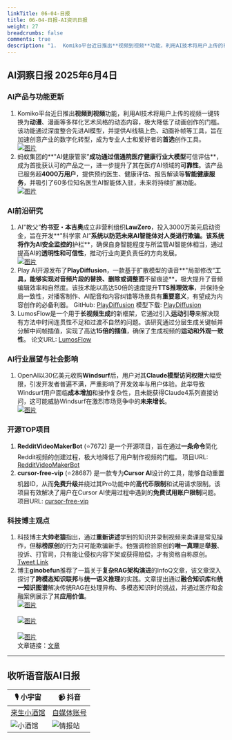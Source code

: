 ```yaml
---
linkTitle: 06-04-日报
title: 06-04-日报-AI资讯日报
weight: 27
breadcrumbs: false
comments: true
description: "1.  Komiko平台近日推出**视频到视频**功能，利用AI技术将用户上传的视频一键转换为**动漫**、漫画等多样化艺术风格的动态内容，极大降低了动画创作的门槛。该功能通过深度整合先进AI模型，并提供AI线稿上色、动画补帧等工具，旨在加速创意产业的数字化转型，成为专业人士和爱好者的**首选**创"
---
```


## AI洞察日报 2025年6月4日

### **AI产品与功能更新**

1.  Komiko平台近日推出**视频到视频**功能，利用AI技术将用户上传的视频一键转换为**动漫**、漫画等多样化艺术风格的动态内容，极大降低了动画创作的门槛。该功能通过深度整合先进AI模型，并提供AI线稿上色、动画补帧等工具，旨在加速创意产业的数字化转型，成为专业人士和爱好者的**首选**创作工具。
    <br/> [![图片](https://cdn.jsdmirror.com/gh/justlovemaki/imagehub@main/images/2025/07/news_01k02520n4fm78hy7ygyjbbdgb.avif)](https://cdn.jsdmirror.com/gh/justlovemaki/imagehub@main/images/2025/07/news_01k02520n4fm78hy7ygyjbbdgb.avif) <br/>
2.  蚂蚁集团的**"AI健康管家”**成功通过信通院医疗健康行业大模型**可信评估**，成为首批获认可的产品之一，进一步提升了其在医疗AI领域的**可靠性**。该产品已服务超**4000万用户**，提供预约医生、健康评估、报告解读等**智能健康服务**，并吸引了60多位知名医生AI智能体入驻，未来将持续扩展功能。
    <br/> [![图片](https://cdn.jsdmirror.com/gh/justlovemaki/imagehub@main/images/2025/07/news_01k02523nkf5ea6xbcwfs7r8gj.avif)](https://cdn.jsdmirror.com/gh/justlovemaki/imagehub@main/images/2025/07/news_01k02523nkf5ea6xbcwfs7r8gj.avif) <br/>

### **AI前沿研究**

1.  AI"教父”**约书亚・本吉奥**成立非营利组织**LawZero**，投入3000万美元启动资金，旨在开发**"科学家 AI”**系统以防范未来AI智能体对人类进行欺骗。该系统将作为AI安全监控的**护栏**，确保自身智能程度与所监管AI智能体相当，通过提高AI的**透明性和可信性**，推动行业向更负责任的方向发展。
    <br/> [![图片](https://cdn.jsdmirror.com/gh/justlovemaki/imagehub@main/images/2025/07/news_01k02527e3em58cpr4rxp2x3rz.avif)](https://cdn.jsdmirror.com/gh/justlovemaki/imagehub@main/images/2025/07/news_01k02527e3em58cpr4rxp2x3rz.avif) <br/>
2.  Play AI开源发布了**PlayDiffusion**，一款基于扩散模型的语音**"局部修改”**工具，能够实现对音频片段的替换、删除或调整而**不留痕迹**，极大提升了音频编辑效率和自然度。该技术能以高达50倍的速度提升**TTS推理效率**，并保持全局一致性，对播客制作、AI配音和内容纠错等场景具有**重要意义**，有望成为内容创作的必备利器。
    GitHub: [PlayDiffusion](https://github.com/playht/PlayDiffusion) 模型下载: [PlayDiffusion](https://huggingface.co/PlayHT/PlayDiffusion)
3.  LumosFlow是一个用于**长视频生成**的新框架，它通过引入**运动引导**来解决现有方法中时间连贯性不足和过渡不自然的问题。该研究通过分层生成关键帧并分解中间帧插值，实现了高达**15倍的插值**，确保了生成视频的**运动和外观一致性**。
    论文URL: [LumosFlow](https://arxiv.org/abs/2506.02497)

### **AI行业展望与社会影响**

1.  OpenAI以30亿美元收购**Windsurf**后，用户对其**Claude模型访问权限**大幅受限，引发开发者普遍不满，严重影响了开发效率与用户体验。此举导致Windsurf用户面临**成本增加**和操作复杂性，且未能获得Claude4系列直接访问，这可能威胁Windsurf在激烈市场竞争中的**未来增长**。
    <br/> [![图片](https://cdn.jsdmirror.com/gh/justlovemaki/imagehub@main/images/2025/07/news_01k0252ad0fyy898f98fe8bx5n.avif)](https://cdn.jsdmirror.com/gh/justlovemaki/imagehub@main/images/2025/07/news_01k0252ad0fyy898f98fe8bx5n.avif) <br/>

### **开源TOP项目**

1.  **RedditVideoMakerBot** (⭐7672) 是一个开源项目，旨在通过**一条命令**简化Reddit视频的创建过程，极大地降低了用户制作视频的门槛。
    项目URL: [RedditVideoMakerBot](https://github.com/elebumm/RedditVideoMakerBot)
2.  **cursor-free-vip** (⭐28687) 是一款专为**Cursor AI**设计的工具，能够自动重置机器ID，从而**免费升级**并绕过其Pro功能中的**高代币限制**和试用请求限制。该项目有效解决了用户在Cursor AI使用过程中遇到的**免费试用账户限制**问题。
    项目URL: [cursor-free-vip](https://github.com/yeongpin/cursor-free-vip)

### **科技博主观点**

1.  科技博主**大帅老猿**指出，通过**重新讲述**学到的知识并录制视频来卖课是常见操作，但**标榜原创**的行为只可能欺骗新手。他强调检验原创的**唯一真理**是**举报**、投诉、打官司，只有能让侵权内容下架或获得赔偿，才有资格自称原创。
    [Tweet Link](https://x.com/ezshine/status/1930068772146295153)
2.  博主**ginobefun**推荐了一篇关于**复杂RAG架构演进**的InfoQ文章，该文章深入探讨了**跨模态知识联邦**与**统一语义推理**的实践。文章提出通过**融合知识库**和**统一知识图谱**解决传统RAG在处理异构、多模态知识时的挑战，并通过医疗和金融案例展示了其**应用价值**。
<br/> [![图片](https://cdn.jsdmirror.com/gh/justlovemaki/imagehub@main/images/2025/07/news_01k0254adrfrvsh6k5c4g1s86e.avif)](https://cdn.jsdmirror.com/gh/justlovemaki/imagehub@main/images/2025/07/news_01k0254adrfrvsh6k5c4g1s86e.avif) <br/> <br/> [![图片](https://cdn.jsdmirror.com/gh/justlovemaki/imagehub@main/images/2025/07/news_01k0252g9temvaxhs2d351qe7s.avif)](https://cdn.jsdmirror.com/gh/justlovemaki/imagehub@main/images/2025/07/news_01k0252g9temvaxhs2d351qe7s.avif) <br/> <br/> [![图片](https://cdn.jsdmirror.com/gh/justlovemaki/imagehub@main/images/2025/07/news_01k0252k25e6ssefq3e18bfcy4.avif)](https://cdn.jsdmirror.com/gh/justlovemaki/imagehub@main/images/2025/07/news_01k0252k25e6ssefq3e18bfcy4.avif) <br/> 文章链接：[文章](https://bestblogs.dev/article/2ba211)

---

## **收听语音版AI日报**

| 🎙️ **小宇宙** | 📹 **抖音** |
| --- | --- |
| [来生小酒馆](https://www.xiaoyuzhoufm.com/podcast/683c62b7c1ca9cf575a5030e)  |   [自媒体账号](https://www.douyin.com/user/MS4wLjABAAAAwpwqPQlu38sO38VyWgw9ZjDEnN4bMR5j8x111UxpseHR9DpB6-CveI5KRXOWuFwG)| 
| ![小酒馆](https://cdn.jsdmirror.com/gh/justlovemaki/imagehub@main/logo/f959f7984e9163fc50d3941d79a7f262.md.png) | ![情报站](https://cdn.jsdmirror.com/gh/justlovemaki/imagehub@main/logo/7fc30805eeb831e1e2baa3a240683ca3.md.png) |